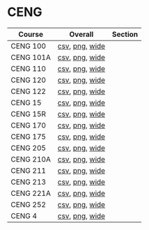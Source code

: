 # CENG

| Course | Overall | Section |
| ------ | ------- | ------- |
| CENG 100 | [csv](https://github.com/UCSD-Historical-Enrollment-Data/2025Fall/blob/main/overall/CENG%20100.csv), [png](https://raw.githubusercontent.com/UCSD-Historical-Enrollment-Data/2025Fall/main/plot_overall/CENG%20100.png), [wide](https://raw.githubusercontent.com/UCSD-Historical-Enrollment-Data/2025Fall/main/plot_overall_wide/CENG%20100.png) |  |
| CENG 101A | [csv](https://github.com/UCSD-Historical-Enrollment-Data/2025Fall/blob/main/overall/CENG%20101A.csv), [png](https://raw.githubusercontent.com/UCSD-Historical-Enrollment-Data/2025Fall/main/plot_overall/CENG%20101A.png), [wide](https://raw.githubusercontent.com/UCSD-Historical-Enrollment-Data/2025Fall/main/plot_overall_wide/CENG%20101A.png) |  |
| CENG 110 | [csv](https://github.com/UCSD-Historical-Enrollment-Data/2025Fall/blob/main/overall/CENG%20110.csv), [png](https://raw.githubusercontent.com/UCSD-Historical-Enrollment-Data/2025Fall/main/plot_overall/CENG%20110.png), [wide](https://raw.githubusercontent.com/UCSD-Historical-Enrollment-Data/2025Fall/main/plot_overall_wide/CENG%20110.png) |  |
| CENG 120 | [csv](https://github.com/UCSD-Historical-Enrollment-Data/2025Fall/blob/main/overall/CENG%20120.csv), [png](https://raw.githubusercontent.com/UCSD-Historical-Enrollment-Data/2025Fall/main/plot_overall/CENG%20120.png), [wide](https://raw.githubusercontent.com/UCSD-Historical-Enrollment-Data/2025Fall/main/plot_overall_wide/CENG%20120.png) |  |
| CENG 122 | [csv](https://github.com/UCSD-Historical-Enrollment-Data/2025Fall/blob/main/overall/CENG%20122.csv), [png](https://raw.githubusercontent.com/UCSD-Historical-Enrollment-Data/2025Fall/main/plot_overall/CENG%20122.png), [wide](https://raw.githubusercontent.com/UCSD-Historical-Enrollment-Data/2025Fall/main/plot_overall_wide/CENG%20122.png) |  |
| CENG 15 | [csv](https://github.com/UCSD-Historical-Enrollment-Data/2025Fall/blob/main/overall/CENG%2015.csv), [png](https://raw.githubusercontent.com/UCSD-Historical-Enrollment-Data/2025Fall/main/plot_overall/CENG%2015.png), [wide](https://raw.githubusercontent.com/UCSD-Historical-Enrollment-Data/2025Fall/main/plot_overall_wide/CENG%2015.png) |  |
| CENG 15R | [csv](https://github.com/UCSD-Historical-Enrollment-Data/2025Fall/blob/main/overall/CENG%2015R.csv), [png](https://raw.githubusercontent.com/UCSD-Historical-Enrollment-Data/2025Fall/main/plot_overall/CENG%2015R.png), [wide](https://raw.githubusercontent.com/UCSD-Historical-Enrollment-Data/2025Fall/main/plot_overall_wide/CENG%2015R.png) |  |
| CENG 170 | [csv](https://github.com/UCSD-Historical-Enrollment-Data/2025Fall/blob/main/overall/CENG%20170.csv), [png](https://raw.githubusercontent.com/UCSD-Historical-Enrollment-Data/2025Fall/main/plot_overall/CENG%20170.png), [wide](https://raw.githubusercontent.com/UCSD-Historical-Enrollment-Data/2025Fall/main/plot_overall_wide/CENG%20170.png) |  |
| CENG 175 | [csv](https://github.com/UCSD-Historical-Enrollment-Data/2025Fall/blob/main/overall/CENG%20175.csv), [png](https://raw.githubusercontent.com/UCSD-Historical-Enrollment-Data/2025Fall/main/plot_overall/CENG%20175.png), [wide](https://raw.githubusercontent.com/UCSD-Historical-Enrollment-Data/2025Fall/main/plot_overall_wide/CENG%20175.png) |  |
| CENG 205 | [csv](https://github.com/UCSD-Historical-Enrollment-Data/2025Fall/blob/main/overall/CENG%20205.csv), [png](https://raw.githubusercontent.com/UCSD-Historical-Enrollment-Data/2025Fall/main/plot_overall/CENG%20205.png), [wide](https://raw.githubusercontent.com/UCSD-Historical-Enrollment-Data/2025Fall/main/plot_overall_wide/CENG%20205.png) |  |
| CENG 210A | [csv](https://github.com/UCSD-Historical-Enrollment-Data/2025Fall/blob/main/overall/CENG%20210A.csv), [png](https://raw.githubusercontent.com/UCSD-Historical-Enrollment-Data/2025Fall/main/plot_overall/CENG%20210A.png), [wide](https://raw.githubusercontent.com/UCSD-Historical-Enrollment-Data/2025Fall/main/plot_overall_wide/CENG%20210A.png) |  |
| CENG 211 | [csv](https://github.com/UCSD-Historical-Enrollment-Data/2025Fall/blob/main/overall/CENG%20211.csv), [png](https://raw.githubusercontent.com/UCSD-Historical-Enrollment-Data/2025Fall/main/plot_overall/CENG%20211.png), [wide](https://raw.githubusercontent.com/UCSD-Historical-Enrollment-Data/2025Fall/main/plot_overall_wide/CENG%20211.png) |  |
| CENG 213 | [csv](https://github.com/UCSD-Historical-Enrollment-Data/2025Fall/blob/main/overall/CENG%20213.csv), [png](https://raw.githubusercontent.com/UCSD-Historical-Enrollment-Data/2025Fall/main/plot_overall/CENG%20213.png), [wide](https://raw.githubusercontent.com/UCSD-Historical-Enrollment-Data/2025Fall/main/plot_overall_wide/CENG%20213.png) |  |
| CENG 221A | [csv](https://github.com/UCSD-Historical-Enrollment-Data/2025Fall/blob/main/overall/CENG%20221A.csv), [png](https://raw.githubusercontent.com/UCSD-Historical-Enrollment-Data/2025Fall/main/plot_overall/CENG%20221A.png), [wide](https://raw.githubusercontent.com/UCSD-Historical-Enrollment-Data/2025Fall/main/plot_overall_wide/CENG%20221A.png) |  |
| CENG 252 | [csv](https://github.com/UCSD-Historical-Enrollment-Data/2025Fall/blob/main/overall/CENG%20252.csv), [png](https://raw.githubusercontent.com/UCSD-Historical-Enrollment-Data/2025Fall/main/plot_overall/CENG%20252.png), [wide](https://raw.githubusercontent.com/UCSD-Historical-Enrollment-Data/2025Fall/main/plot_overall_wide/CENG%20252.png) |  |
| CENG 4 | [csv](https://github.com/UCSD-Historical-Enrollment-Data/2025Fall/blob/main/overall/CENG%204.csv), [png](https://raw.githubusercontent.com/UCSD-Historical-Enrollment-Data/2025Fall/main/plot_overall/CENG%204.png), [wide](https://raw.githubusercontent.com/UCSD-Historical-Enrollment-Data/2025Fall/main/plot_overall_wide/CENG%204.png) |  |
